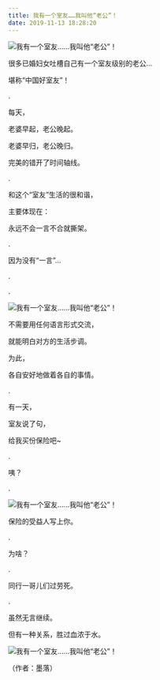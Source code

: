 ```yaml
---
title: 我有一个室友……我叫他“老公”！
date: 2019-11-13 18:28:20
---
```


 ![我有一个室友……我叫他“老公”！](http://p1.pstatp.com/large/46f20003b0815d435ea5)

 很多已婚妇女吐槽自己有一个室友级别的老公...

 堪称“中国好室友”！

 .

 每天，

 老婆早起，老公晚起。

 老婆早归，老公晚归。

 完美的错开了时间轴线。

 .

 和这个“室友”生活的很和谐，

 主要体现在：

 永远不会一言不合就撕架。

 .

 因为没有“一言”...

 .

 .

 ![我有一个室友……我叫他“老公”！](http://p1.pstatp.com/large/46f700018b9f2c0afdb7)

 不需要用任何语言形式交流，

 就能明白对方的生活步调。

 为此，

 各自安好地做着各自的事情。

 .

 有一天，

 室友说了句，

 给我买份保险吧~

 .

 咦？

 .

 ![我有一个室友……我叫他“老公”！](http://p1.pstatp.com/large/46f20003b1f7b6f49d40)

 保险的受益人写上你。

 .

 为啥？

 .

 同行一哥儿们过劳死。

 .

 虽然无言继续。

 但有一种关系，胜过血浓于水。

 ![我有一个室友……我叫他“老公”！](http://p3.pstatp.com/large/46f80000eb7c7927598f)

 （作者：墨落）

